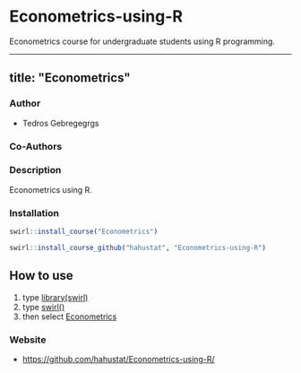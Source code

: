 # Econometrics-using-R
Econometrics course for undergraduate students using R programming. 

---
title: "Econometrics"
---

### Author

- Tedros Gebregegrgs

### Co-Authors

### Description

Econometrics using R.

### Installation

```r
swirl::install_course("Econometrics")

swirl::install_course_github("hahustat", "Econometrics-using-R")
```

## How to use
1. type  [library(swirl)]()
2. type [swirl()]()
3. then select [Econometrics]()

### Website

- https://github.com/hahustat/Econometrics-using-R/
